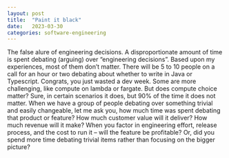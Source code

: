 ```yaml
---
layout: post
title:  "Paint it black"
date:   2023-03-30
categories: software-engineering
---
```


The false alure of engineering decisions. A disproportionate amount of time is spent debating (arguing) over “engineering decisions”. Based upon my experiences, most of them don’t matter. There will be 5 to 10 people on a call for an hour or two debating about whether to write in Java or Typescript. Congrats, you just wasted a dev week. Some are more challenging, like compute on lambda or fargate. But does compute choice matter? Sure, in certain scenarios it does, but 90% of the time it does not matter. When we have a group of people debating over something trivial and easily changeable, let me ask you, how much time was spent debating that product or feature? How much customer value will it deliver? How much revenue will it make? When you factor in engineering effort, release process, and the cost to run it – will the feature be profitable? Or, did you spend more time debating trivial items rather than focusing on the bigger picture?
